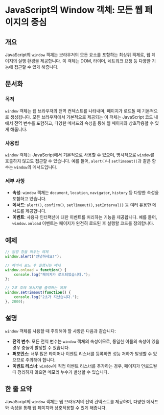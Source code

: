 <!--
Meta Description: # JavaScript의 Window 객체: 모든 웹 페이지의 중심 ## 개요 JavaScript의 `window` 객체는 브라우저의 모든 요소를 포함하는 최상위 객체로, 웹 페이지의 실행 환경을 제공합니다. 이 객체는 DOM, 타이머, 네트워크 요청 등 다양한 기능에...
Meta Keywords: window, 객체는, 다양한, 페이지가, 있습니다
-->

# JavaScript의 Window 객체: 모든 웹 페이지의 중심

## 개요
JavaScript의 `window` 객체는 브라우저의 모든 요소를 포함하는 최상위 객체로, 웹 페이지의 실행 환경을 제공합니다. 이 객체는 DOM, 타이머, 네트워크 요청 등 다양한 기능에 접근할 수 있게 해줍니다.

## 문서화
### 목적
`window` 객체는 웹 브라우저의 전역 컨텍스트를 나타내며, 페이지가 로드될 때 기본적으로 생성됩니다. 모든 브라우저에서 기본적으로 제공되는 이 객체는 JavaScript 코드 내에서 전역 변수를 포함하고, 다양한 메서드와 속성을 통해 웹 페이지와 상호작용할 수 있게 해줍니다.

### 사용법
`window` 객체는 JavaScript에서 기본적으로 사용할 수 있으며, 명시적으로 `window`를 호출하지 않고도 접근할 수 있습니다. 예를 들어, `alert()`나 `setTimeout()`과 같은 함수는 `window`의 메서드입니다.

### 세부 사항
- **속성**: `window` 객체는 `document`, `location`, `navigator`, `history` 등 다양한 속성을 포함하고 있습니다.
- **메서드**: `alert()`, `confirm()`, `setTimeout()`, `setInterval()` 등 여러 유용한 메서드를 제공합니다.
- **이벤트**: 사용자 인터랙션에 대한 이벤트를 처리하는 기능을 제공합니다. 예를 들어, `window.onload` 이벤트는 페이지가 완전히 로드된 후 실행할 코드를 정의합니다.

## 예제
```javascript
// 알림 창을 띄우는 예제
window.alert("안녕하세요!");

// 페이지 로드 후 실행되는 예제
window.onload = function() {
    console.log("페이지가 로드되었습니다.");
};

// 2초 후에 메시지를 출력하는 예제
window.setTimeout(function() {
    console.log("2초가 지났습니다.");
}, 2000);
```

## 설명
`window` 객체를 사용할 때 주의해야 할 사항은 다음과 같습니다:
- **전역 변수**: 모든 전역 변수는 `window` 객체의 속성이므로, 동일한 이름의 속성이 있을 경우 충돌이 발생할 수 있습니다.
- **퍼포먼스**: 너무 많은 타이머나 이벤트 리스너를 등록하면 성능 저하가 발생할 수 있으므로 주의해야 합니다.
- **이벤트 리스너**: `window`에 직접 이벤트 리스너를 추가하는 경우, 페이지가 언로드될 때 정리하지 않으면 메모리 누수가 발생할 수 있습니다.

## 한 줄 요약
JavaScript의 `window` 객체는 웹 브라우저의 전역 컨텍스트를 제공하며, 다양한 메서드와 속성을 통해 웹 페이지와 상호작용할 수 있게 해줍니다.